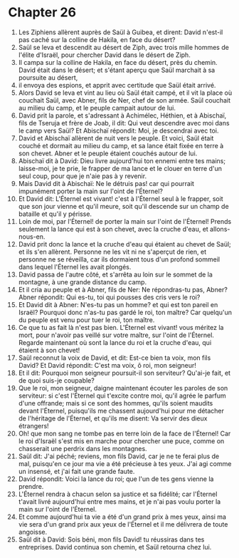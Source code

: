 # Chapter 26

1. Les Ziphiens allèrent auprès de Saül à Guibea, et dirent: David n'est-il pas caché sur la colline de Hakila, en face du désert?
2. Saül se leva et descendit au désert de Ziph, avec trois mille hommes de l'élite d'Israël, pour chercher David dans le désert de Ziph.
3. Il campa sur la colline de Hakila, en face du désert, près du chemin. David était dans le désert; et s'étant aperçu que Saül marchait à sa poursuite au désert,
4. il envoya des espions, et apprit avec certitude que Saül était arrivé.
5. Alors David se leva et vint au lieu où Saül était campé, et il vit la place où couchait Saül, avec Abner, fils de Ner, chef de son armée. Saül couchait au milieu du camp, et le peuple campait autour de lui.
6. David prit la parole, et s'adressant à Achimélec, Héthien, et à Abischaï, fils de Tseruja et frère de Joab, il dit: Qui veut descendre avec moi dans le camp vers Saül? Et Abischaï répondit: Moi, je descendrai avec toi.
7. David et Abischaï allèrent de nuit vers le peuple. Et voici, Saül était couché et dormait au milieu du camp, et sa lance était fixée en terre à son chevet. Abner et le peuple étaient couchés autour de lui.
8. Abischaï dit à David: Dieu livre aujourd'hui ton ennemi entre tes mains; laisse-moi, je te prie, le frapper de ma lance et le clouer en terre d'un seul coup, pour que je n'aie pas à y revenir.
9. Mais David dit à Abischaï: Ne le détruis pas! car qui pourrait impunément porter la main sur l'oint de l'Éternel?
10. Et David dit: L'Éternel est vivant! c'est à l'Éternel seul à le frapper, soit que son jour vienne et qu'il meure, soit qu'il descende sur un champ de bataille et qu'il y périsse.
11. Loin de moi, par l'Éternel! de porter la main sur l'oint de l'Éternel! Prends seulement la lance qui est à son chevet, avec la cruche d'eau, et allons-nous-en.
12. David prit donc la lance et la cruche d'eau qui étaient au chevet de Saül; et ils s'en allèrent. Personne ne les vit ni ne s'aperçut de rien, et personne ne se réveilla, car ils dormaient tous d'un profond sommeil dans lequel l'Éternel les avait plongés.
13. David passa de l'autre côté, et s'arrêta au loin sur le sommet de la montagne, à une grande distance du camp.
14. Et il cria au peuple et à Abner, fils de Ner: Ne répondras-tu pas, Abner? Abner répondit: Qui es-tu, toi qui pousses des cris vers le roi?
15. Et David dit à Abner: N'es-tu pas un homme? et qui est ton pareil en Israël? Pourquoi donc n'as-tu pas gardé le roi, ton maître? Car quelqu'un du peuple est venu pour tuer le roi, ton maître.
16. Ce que tu as fait là n'est pas bien. L'Éternel est vivant! vous méritez la mort, pour n'avoir pas veillé sur votre maître, sur l'oint de l'Éternel. Regarde maintenant où sont la lance du roi et la cruche d'eau, qui étaient à son chevet!
17. Saül reconnut la voix de David, et dit: Est-ce bien ta voix, mon fils David? Et David répondit: C'est ma voix, ô roi, mon seigneur!
18. Et il dit: Pourquoi mon seigneur poursuit-il son serviteur? Qu'ai-je fait, et de quoi suis-je coupable?
19. Que le roi, mon seigneur, daigne maintenant écouter les paroles de son serviteur: si c'est l'Éternel qui t'excite contre moi, qu'il agrée le parfum d'une offrande; mais si ce sont des hommes, qu'ils soient maudits devant l'Éternel, puisqu'ils me chassent aujourd'hui pour me détacher de l'héritage de l'Éternel, et qu'ils me disent: Va servir des dieux étrangers!
20. Oh! que mon sang ne tombe pas en terre loin de la face de l'Éternel! Car le roi d'Israël s'est mis en marche pour chercher une puce, comme on chasserait une perdrix dans les montagnes.
21. Saül dit: J'ai péché; reviens, mon fils David, car je ne te ferai plus de mal, puisqu'en ce jour ma vie a été précieuse à tes yeux. J'ai agi comme un insensé, et j'ai fait une grande faute.
22. David répondit: Voici la lance du roi; que l'un de tes gens vienne la prendre.
23. L'Éternel rendra à chacun selon sa justice et sa fidélité; car l'Éternel t'avait livré aujourd'hui entre mes mains, et je n'ai pas voulu porter la main sur l'oint de l'Éternel.
24. Et comme aujourd'hui ta vie a été d'un grand prix à mes yeux, ainsi ma vie sera d'un grand prix aux yeux de l'Éternel et il me délivrera de toute angoisse.
25. Saül dit à David: Sois béni, mon fils David! tu réussiras dans tes entreprises. David continua son chemin, et Saül retourna chez lui.


